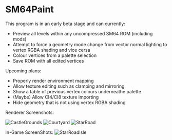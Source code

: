 # SM64Paint
This program is in an early beta stage and can currently:
* Preview all levels within any uncompressed SM64 ROM (including mods)
* Attempt to force a geometry mode change from vector normal lighting to vertex RGBA shading and vice cersa
* Colour vertices from a palette selection
* Save ROM with all edited vertices

Upcoming plans:
* Properly render environment mapping
* Allow texture editing such as clamping and mirroring
* Show a table of previous vertex colours underneathe palette
* (Maybe) Allow CI4/CI8 texture importing
* Hide geometry that is not using vertex RGBA shading

Renderer Screenshots:

![CastleGrounds](https://media.discordapp.net/attachments/356315343926329345/384742523874181120/unknown.png)
![Courtyard](https://cdn.discordapp.com/attachments/356315343926329345/389176462630060032/unknown.png)
![StarRoad](https://cdn.discordapp.com/attachments/356315343926329345/389151394147336205/unknown.png)

In-Game ScreenShots:
![StarRoadIsle](https://cdn.discordapp.com/attachments/356315343926329345/389177324010209281/unknown.png)
